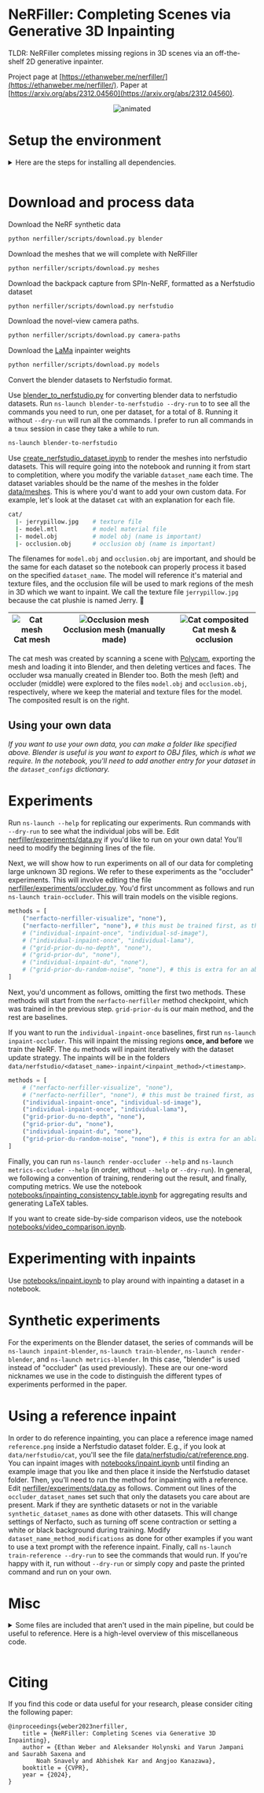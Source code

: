 # NeRFiller: Completing Scenes via Generative 3D Inpainting

TLDR: NeRFiller completes missing regions in 3D scenes via an off-the-shelf 2D generative inpainter.

Project page at [https://ethanweber.me/nerfiller/](https://ethanweber.me/nerfiller/). Paper at [https://arxiv.org/abs/2312.04560](https://arxiv.org/abs/2312.04560).

<p align="center">
  <img src="static/readme_assets/nerfiller_overview.gif" alt="animated" />
</p>

# Setup the environment

<details><summary>Here are the steps for installing all dependencies.</summary>

Clone this repo.

```bash
git clone git@github.com:ethanweber/nerfiller.git
```

Create a conda environment that has Nerfstudio installed. We tested with `nerfstudio` greater than version `1.0.0`. Then run,

```bash
pip install -e .
```

</details>

<br>

# Download and process data

Download the NeRF synthetic data

```bash
python nerfiller/scripts/download.py blender
```

Download the meshes that we will complete with NeRFiller

```bash
python nerfiller/scripts/download.py meshes
```

Download the backpack capture from SPIn-NeRF, formatted as a Nerfstudio dataset

```bash
python nerfiller/scripts/download.py nerfstudio
```

Download the novel-view camera paths.

```bash
python nerfiller/scripts/download.py camera-paths
```

Download the [LaMa](https://github.com/advimman/lama) inpainter weights

```bash
python nerfiller/scripts/download.py models
```

Convert the blender datasets to Nerfstudio format.

Use [blender_to_nerfstudio.py](nerfiller/scripts/blender_to_nerfstudio.py) for converting blender data to nerfstudio datasets. Run `ns-launch blender-to-nerfstudio --dry-run` to to see all the commands you need to run, one per dataset, for a total of 8. Running it without `--dry-run` will run all the commands. I prefer to run all commands in a `tmux` session in case they take a while to run.

```bash
ns-launch blender-to-nerfstudio
```

Use [create_nerfstudio_dataset.ipynb](notebooks/create_nerfstudio_dataset.ipynb) to render the meshes into nerfstudio datasets. This will require going into the notebook and running it from start to completition, where you modify the variable `dataset_name` each time. The dataset variables should be the name of the meshes in the folder [data/meshes](data/meshes). This is where you'd want to add your own custom data. For example, let's look at the dataset `cat` with an explanation for each file.

```bash
cat/
  |- jerrypillow.jpg    # texture file
  |- model.mtl          # model material file
  |- model.obj          # model obj (name is important)
  |- occlusion.obj      # occlusion obj (name is important)
```

The filenames for `model.obj` and `occlusion.obj` are important, and should be the same for each dataset so the notebook can properly process it based on the specified `dataset_name`. The model will reference it's material and texture files, and the occlusion file will be used to mark regions of the mesh in 3D which we want to inpaint. We call the texture file `jerrypillow.jpg` because the cat plushie is named Jerry. 🙂

| ![Cat mesh](static/readme_assets/cat_model.png)<br/> Cat mesh | ![Occlusion mesh](static/readme_assets/cat_occlusion.png)<br/> Occlusion mesh (manually made) | ![Cat composited](static/readme_assets/cat_both.png)<br/>Cat mesh & occlusion |
| :---: | :---: | :---: |

The cat mesh was created by scanning a scene with [Polycam](https://poly.cam/captures), exporting the mesh and loading it into Blender, and then deleting vertices and faces. The occluder wsa manually created in Blender too. Both the mesh (left) and occluder (middle) were explored to the files `model.obj` and `occlusion.obj`, respectively, where we keep the material and texture files for the model. The composited result is on the right.

## Using your own data

*If you want to use your own data, you can make a folder like specified above. Blender is useful is you want to export to OBJ files, which is what we require. In the notebook, you'll need to add another entry for your dataset in the `dataset_configs` dictionary.*

# Experiments

Run `ns-launch --help` for replicating our experiments. Run commands with `--dry-run` to see what the individual jobs will be. Edit [nerfiller/experiments/data.py](nerfiller/experiments/data.py) if you'd like to run on your own data! You'll need to modify the beginning lines of the file.

Next, we will show how to run experiments on all of our data for completing large unknown 3D regions. We refer to these experiments as the "occluder" experiments. This will involve editing the file [nerfiller/experiments/occluder.py](nerfiller/experiments/occluder.py). You'd first uncomment as follows and run `ns-launch train-occluder`. This will train models on the visible regions.

```python
methods = [
    ("nerfacto-nerfiller-visualize", "none"),
    ("nerfacto-nerfiller", "none"), # this must be trained first, as the following depend on it
    # ("individual-inpaint-once", "individual-sd-image"),
    # ("individual-inpaint-once", "individual-lama"),
    # ("grid-prior-du-no-depth", "none"),
    # ("grid-prior-du", "none"),
    # ("individual-inpaint-du", "none"),
    # ("grid-prior-du-random-noise", "none"), # this is extra for an ablation
]
```

Next, you'd uncomment as follows, omitting the first two methods. These methods will start from the `nerfacto-nerfiller` method checkpoint, which was trained in the previous step. `grid-prior-du` is our main method, and the rest are baselines.

If you want to run the `individual-inpaint-once` baselines, first run `ns-launch inpaint-occluder`. This will inpaint the missing regions **once, and before** we train the NeRF. The `du` methods will inpaint iteratively with the dataset update strategy. The inpaints will be in the folders `data/nerfstudio/<dataset_name>-inpaint/<inpaint_method>/<timestamp>`.

```python
methods = [
    # ("nerfacto-nerfiller-visualize", "none"),
    # ("nerfacto-nerfiller", "none"), # this must be trained first, as the following depend on it
    ("individual-inpaint-once", "individual-sd-image"),
    ("individual-inpaint-once", "individual-lama"),
    ("grid-prior-du-no-depth", "none"),
    ("grid-prior-du", "none"),
    ("individual-inpaint-du", "none"),
    ("grid-prior-du-random-noise", "none"), # this is extra for an ablation
]
```

Finally, you can run `ns-launch render-occluder --help` and `ns-launch metrics-occluder --help` (in order, without `--help` or `--dry-run`). In general, we following a convention of training, rendering out the result, and finally, computing metrics. We use the notebook [notebooks/inpainting_consistency_table.ipynb](notebooks/inpainting_consistency_table.ipynb) for aggregating results and generating LaTeX tables.

If you want to create side-by-side comparison videos, use the notebook [notebooks/video_comparison.ipynb](notebooks/video_comparison.ipynb).

# Experimenting with inpaints

Use [notebooks/inpaint.ipynb](notebooks/inpaint.ipynb) to play around with inpainting a dataset in a notebook.

# Synthetic experiments

For the experiments on the Blender dataset, the series of commands will be `ns-launch inpaint-blender`, `ns-launch train-blender`,  `ns-launch render-blender`, and `ns-launch metrics-blender`. In this case, "blender" is used instead of "occluder" (as used previously). These are our one-word nicknames we use in the code to distinguish the different types of experiments performed in the paper.

# Using a reference inpaint

In order to do reference inpainting, you can place a reference image named `reference.png` inside a Nerfstudio dataset folder. E.g., if you look at `data/nerfstudio/cat`, you'll see the file [data/nerfstudio/cat/reference.png](data/nerfstudio/cat/reference.png). You can inpaint images with [notebooks/inpaint.ipynb](notebooks/inpaint.ipynb) until finding an example image that you like and then place it inside the Nerfstudio dataset folder. Then, you'll need to run the method for inpainting with a reference. Edit [nerfiller/experiments/data.py](nerfiller/experiments/data.py) as follows. Comment out lines of the `occluder_dataset_names` set such that only the datasets you care about are present. Mark if they are synthetic datasets or not in the variable `synthetic_dataset_names` as done with other datasets. This will change settings of Nerfacto, such as turning off scene contraction or setting a white or black background during training. Modify `dataset_name_method_modifications` as done for other examples if you want to use a text prompt with the reference inpaint. Finally, call `ns-launch train-reference --dry-run` to see the commands that would run. If you're happy with it, run without `--dry-run` or simply copy and paste the printed command and run on your own.

# Misc

<details><summary>Some files are included that aren't used in the main pipeline, but could be useful to reference. Here is a high-level overview of this miscellaneous code.</summary>

- *nerfiller/dreambooth/dataset.py* - Dataset code used for fine-tuning the SD inpainting models.
- *nerfiller/guidance/* - Experimental code for classifier-guidance when iterately denoising a diffusion model.
- *nerfiller/utils/* - Utils, including some extra code which may be useful to people.

- *scripts/blendernerf_to_nerfstudio.py.py* - Convert the [BlenderNeRF](https://github.com/maximeraafat/BlenderNeRF) dataset format to Nerfstudio dataset format.
- *scripts/train_dreambooth_lora.py* (*ns-dreambooth*) - Fine-tune an SD inpainting model on our data.
- *scripts/visualize_nerfstudio_dataset.py* - Visualize a Nerfstudio dataset.

- *notebooks/inpaint.ipynb* - If you want to play around with inpainting.
- *notebooks/novel_view_metrics.ipynb* - Notebook to test computing the novel-view metrics.
- *notebooks/spinnerf_to_nerfstudio.ipynb* - Code to convert from spinnerf to nerfstudio.
- *notebooks/upscale.ipynb* - Code to play with a SD upscaler in a notebook.

The folders [nerfiller/inpaint/models](nerfiller/inpaint/models) and [nerfiller/inpaint/saicinpainting](nerfiller/inpaint/saicinpainting) are taken from the [LaMa inpainter codebase](https://github.com/advimman/lama). We copied the code over to make it easier to use in our workflow. The LaMa module in [nerfiller/inpaint/lama_inpainter.py](nerfiller/inpaint/lama_inpainter.py) references these files, and the weights downloaded to `data/models/big-lama` in the initial README instructions are from a Google Drive folder, where we simply copied their original weights to our own folder for setup convenience.

*The MUSIQ metric is removed from our repo since we originally used the Tensorflow version from [https://tfhub.dev/google/musiq/ava/1](https://tfhub.dev/google/musiq/ava/1), which is difficult to install and get working within our PyTorch context. We commented the code out of [nerfiller/utils/metrics.py](nerfiller/utils/metrics.py) and manually return 0s for now. An equivalent PyTorch image quality model should be used instead.*

</details>

<br>

# Citing


If you find this code or data useful for your research, please consider citing the following paper:

    @inproceedings{weber2023nerfiller,
        title = {NeRFiller: Completing Scenes via Generative 3D Inpainting},
        author = {Ethan Weber and Aleksander Holynski and Varun Jampani and Saurabh Saxena and
            Noah Snavely and Abhishek Kar and Angjoo Kanazawa},
        booktitle = {CVPR},
        year = {2024},
    }